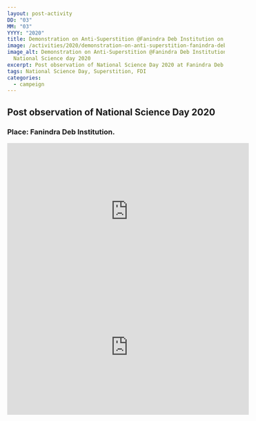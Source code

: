 ```yaml
---
layout: post-activity
DD: "03"
MM: "03"
YYYY: "2020"
title: Demonstration on Anti-Superstition @Fanindra Deb Institution on NSD2020
image: /activities/2020/demonstration-on-anti-superstition-fanindra-deb-institution-on-nsd2020/national-science-day-2020-fanindra-deb-institution.jpg
image_alt: Demonstration on Anti-Superstition @Fanindra Deb Institution on
  National Science day 2020
excerpt: Post observation of National Science Day 2020 at Fanindra Deb Institution.
tags: National Science Day, Superstition, FDI
categories:
  - campeign
---
```

## **Post observation of National Science Day 2020**

### Place: Fanindra Deb Institution.

<iframe width="560" height="315" src="https://www.youtube-nocookie.com/embed/lbgTFg4LLtg" frameborder="0" allow="accelerometer; autoplay; encrypted-media; gyroscope; picture-in-picture" allowfullscreen></iframe>

<iframe width="560" height="315" src="https://www.youtube-nocookie.com/embed/-tE0k9GhalI" frameborder="0" allow="accelerometer; autoplay; encrypted-media; gyroscope; picture-in-picture" allowfullscreen></iframe>